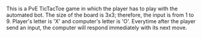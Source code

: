 This is a PvE TicTacToe game in which the player has to play with the automated bot. 
The size of the board is 3x3; therefore, the input is from 1 to 9.
Player's letter is 'X' and computer's letter is 'O'.
Everytime after the player send an input, the computer will respond immediately with its next move.
